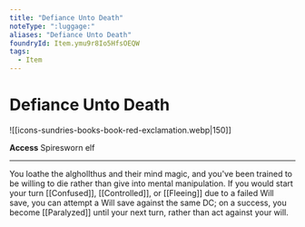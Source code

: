 ```yaml
---
title: "Defiance Unto Death"
noteType: ":luggage:"
aliases: "Defiance Unto Death"
foundryId: Item.ymu9r8Io5HfsOEQW
tags:
  - Item
---
```


# Defiance Unto Death
![[icons-sundries-books-book-red-exclamation.webp|150]]

**Access** Spiresworn elf

* * *

You loathe the alghollthus and their mind magic, and you've been trained to be willing to die rather than give into mental manipulation. If you would start your turn [[Confused]], [[Controlled]], or [[Fleeing]] due to a failed Will save, you can attempt a Will save against the same DC; on a success, you become [[Paralyzed]] until your next turn, rather than act against your will.
